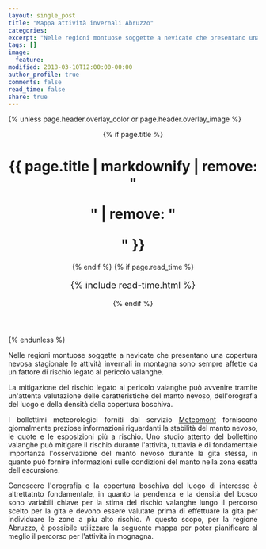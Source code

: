 ```yaml
---
layout: single_post
title: "Mappa attività invernali Abruzzo"
categories:
excerpt: "Nelle regioni montuose soggette a nevicate che presentano una copertura nevosa stagionale le attività invernali in montagna..."
tags: []
image:
  feature:
modified: 2018-03-10T12:00:00-00:00 
author_profile: true
comments: false
read_time: false
share: true
---
```

{% unless page.header.overlay_color or page.header.overlay_image %}
<header>
  {% if page.title %}<h1 class="page__title" itemprop="headline">{{ page.title | markdownify | remove: "<p>" | remove: "</p>" }}</h1>{% endif %}
  {% if page.read_time %}
    <p style="font-size:18px" class="page__meta">
      <i class="fa fa-clock-o" aria-hidden="true"></i> {% include read-time.html %}<BR>
    </p>
  {% endif %}
</header>
{% endunless %}

<p style="text-align: justify;">
Nelle regioni montuose soggette a nevicate che presentano una copertura nevosa stagionale le attività invernali in montagna sono
sempre affette da un fattore di rischio legato al pericolo valanghe. 

<p style="text-align: justify;">
La mitigazione del rischio legato al pericolo valanghe può avvenire tramite un'attenta valutazione delle caratteristiche del 
manto nevoso, dell'orografia del luogo e della densità della copertura boschiva.

<p style="text-align: justify;">
I bollettimi meteorologici forniti dal servizio
<a href="http://www.meteomont.gov.it/infoMeteo/stampaBollettinoStampa.do?settore=D">Meteomont</a> forniscono giornalmente 
preziose informazioni riguardanti la stabilità del manto nevoso, le quote e le esposizioni più a rischio. Uno studio
attento del bollettino valanghe può mitigare il rischio durante l'attività, tuttavia è di fondamentale
importanza l'osservazione del manto nevoso durante la gita stessa, in quanto può fornire informazioni sulle condizioni del
manto nella zona esatta dell'escursione.

<p style="text-align: justify;">
Conoscere l'orografia e la copertura boschiva del luogo di interesse è altrettatnto fondamentale, in quanto la pendenza e la
densità del bosco sono variabili chiave per la stima del rischio valanghe lungo il percorso scelto per la gita e devono
essere valutate prima di effettuare la gita per individuare le zone a piu alto rischio.
A questo scopo, per la regione Abruzzo, è possibile utilizzare la seguente mappa per poter pianificare al meglio il percorso
per l'attività in mognagna.
















